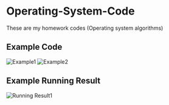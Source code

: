 # Operating-System-Code
These are my homework codes (Operating system algorithms)

## Example Code
![Example1](https://github.com/Qingxian0/Operating-System-Code/assets/110659957/18369d13-f19c-4fc9-aca6-861e018084f9)
![Example2](https://github.com/Qingxian0/Operating-System-Code/assets/110659957/4037a0fe-f664-4b4d-bb10-2ba02056d7d0)

## Example Running Result
![Running Result1](https://github.com/Qingxian0/Operating-System-Code/assets/110659957/93397454-e14e-47ab-b6cf-5c2fbc6fb5d1)

